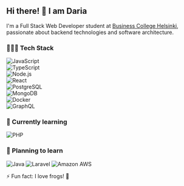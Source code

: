 ## Hi there! 👋 I am Daria

I'm a Full Stack Web Developer student at [Business College Helsinki](https://www.bc.fi/), passionate about backend technologies and software architecture.

### 👩🏻‍💻 Tech Stack

![JavaScript](https://img.shields.io/badge/JavaScript-F7DF1E?style=for-the-badge&logo=javascript&logoColor=black)  
![TypeScript](https://img.shields.io/badge/TypeScript-3178C6?style=for-the-badge&logo=typescript&logoColor=white)  
![Node.js](https://img.shields.io/badge/Node.js-339933?style=for-the-badge&logo=node.js&logoColor=white)  
![React](https://img.shields.io/badge/React-20232A?style=for-the-badge&logo=react&logoColor=61DAFB)  
![PostgreSQL](https://img.shields.io/badge/PostgreSQL-336791?style=for-the-badge&logo=postgresql&logoColor=white)  
![MongoDB](https://img.shields.io/badge/MongoDB-47A248?style=for-the-badge&logo=mongodb&logoColor=white)  
![Docker](https://img.shields.io/badge/Docker-2496ED?style=for-the-badge&logo=docker&logoColor=white)  
![GraphQL](https://img.shields.io/badge/GraphQl-E10098?style=for-the-badge&logo=graphql&logoColor=white)

### 🐣 Currently learning

![PHP](https://img.shields.io/badge/PHP-777BB4?style=for-the-badge&logo=php&logoColor=white)

### 🌚 Planning to learn

![Java](https://img.shields.io/badge/Java-ED8B00?style=for-the-badge&logo=java&logoColor=white)
![Laravel](https://img.shields.io/badge/Laravel-FF2D20?style=for-the-badge&logo=laravel&logoColor=white)
![Amazon AWS](https://img.shields.io/badge/Amazon_AWS-232F3E?style=for-the-badge&logo=amazon-aws&logoColor=white)

⚡️ Fun fact: I love frogs! 🐸